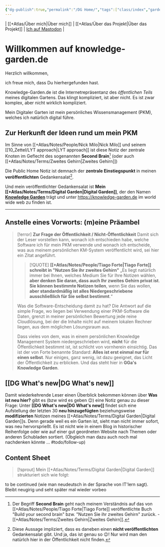 ```yaml
---
{"dg-publish":true,"permalink":"/DG Home/","tags":["class/index","gardenEntry","gardenEntry","gardenEntry","gardenEntry","gardenEntry","gardenEntry","gardenEntry"],"noteIcon":"","created":"2023-11-05","updated":"2024-10-20T12:38:58.479+02:00"}
---
```


| [[+Atlas/Über mich\|Über mich]] | [[+Atlas/Über das Projekt\|Über das Projekt]] | [Ich auf Mastodon](https://colearn.social/@gg) |

# Willkommen auf knowledge-garden.de

Herzlich willkommen, 

ich freue mich, dass Du hierhergefunden hast.

Knowledge-Garden.de ist die Internetrepräsentanz des *öffentlichen Teils* meines digitalen Gartens. Das klingt kompliziert, ist aber nicht. Es ist zwar komplex, aber nicht wirklich kompliziert.

Mein Digitaler Garten ist mein persönliches Wissensmanagement (PKM), welches ich natürlich digital führe.

## Zur Herkunft der Ideen rund um mein PKM

Im Sinne von [[+Atlas/Notes/People/Nick Milo\|Nick Milo]] und seinem [[10_Zettel/LYT approach\|LYT approach]] ist diese Notiz der zentrale Knoten im Geflecht des sogenannten **Second Brain**[^1] (oder auch [[+Atlas/Notes/Terms/Zweites Gehirn\|Zweites Gehirn]])

Die Public Home Notiz ist demnach der **zentrale Einstiegspunkt** in meinen **veröffentlichten** Gedankensalat[^2]. 

Und mein veröffentlichter Gedankensalat ist **Mein [[+Atlas/Notes/Terms/Digital Garden\|Digital Garden]]**, der den Namen **[Knowledge Garden](https://knowledge-garden.de)** trägt und unter https://knowledge-garden.de im world wide web zu finden ist.

--- 
## Anstelle eines Vorworts: (m)eine Präambel

> [!error] **Zur Frage der Öffentlichkeit / Nicht-Öffentlichkeit**
>  Damit sich der Leser vorstellen kann, wonach ich entschieden habe, welche Software ich für mein PKM verwende und wonach ich entscheide, was aus meinem persönlichen KM-System veröffentlicht wird, sei hier ein Zitat angeführt.
>  
> 
> > [!QUOTE] **[[+Atlas/Notes/People/Tiago Forte\|Tiago Forte]] schreibt in "Nutzen Sie ihr zweites Gehirn"**
> > „Es liegt natürlich immer bei Ihnen, welches Medium Sie für Ihre Notizen wählen, **aber denken Sie daran, dass auch Ihr zweites Gehirn privat ist**. **Sie können bestimmte Notizen teilen**, wenn Sie das wollen, **aber standardmäßig ist alles Niedergeschriebene ausschließlich für Sie selbst bestimmt**.“ 
> 
>  Was die Software-Entscheidung damit zu hat? Die Antwort auf die simple Frage, wo liegen bei Verwendung einer PKM-Software die Daten, grenzt in meiner persönlichen Bewertung jede reine Cloudlösung, bei der die Inhalte nicht auf meinem lokalen Rechner liegen, aus dem möglichen Lösungsraum aus. 
>  
>  Dass vieles von dem, was in einem persönlichen Knowledge Management System niedergeschrieben wird, **nicht** für die Öffentlichkeit bestimmt ist, ist schlicht von vornherein einsichtig. Das ist der von Forte benannte Standard: **Alles ist erst einmal nur für einen selbst**.
>  Nur einiges, ganz wenig, ist dazu geeignet, das Licht der Öffentlichkeit zu erblicken. Und das steht hier in **GGa's Knowledge Garden**.
>

## [[DG What's new\|DG What's new]] 

Damit wiederkehrende Leser einen Überblick bekommen können über **Was ist neu hier?** gibt es (bzw wird es geben 😉) eine Notiz genau zu dieser Frage: Unter **[[DG What's new\|DG What's new]]** findet sich eine Aufstellung der letzten 30 **neu hinzugefügten** beziehungsweise **modifizierten** Notizen meines [[+Atlas/Notes/Terms/Digital Garden\|Digital Garden]]s. Denn gerade weil es ein Garten ist, sieht man nicht immer sofort, was neu hervorsprießt. Es ist nicht wie in einem Blog in historischer Reihenfolge oder wie auf einer gut geordneten Website nach Themen oder anderen Schubladen sortiert. (Obgleich man  dazu auch noch mal nachdenken könnte ... #todo/follow-up)

## Content Sheet
> [!sprout] Mein [[+Atlas/Notes/Terms/Digital Garden\|Digital Garden]] strukturiert sich wie folgt:

to be continued (wie man neudeutsch in der Sprache von IT'lern sagt). Bleibt neugirig und seht später mal wieder vorbeo




[^1]: Der Begriff **Second Brain** geht nach meinem Verständnis auf das von [[+Atlas/Notes/People/Tiago Forte\|Tiago Forte]] veröffentlichte Buch "Build your second brain" bzw. "Nutzen Sie ihr zweites Gehirn" zurück. - [[+Atlas/Notes/Terms/Zweites Gehirn\|Zweites Gehirn]].
[^2]: Diese Aussage impliziert, dass es daneben einen **nicht veröffentlichten** Gedankensalat gibt. Und ja, das ist genau so 😉! Nur wird man den natürlch hier in der Öffentlichkeit nicht finden.


